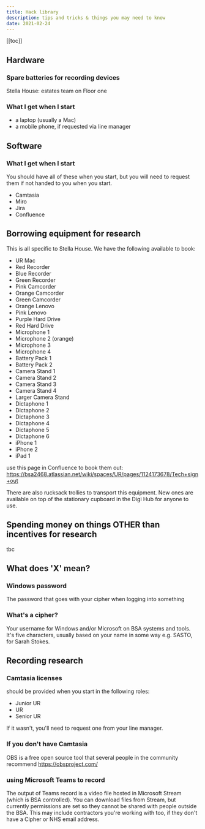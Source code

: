 ```yaml
---
title: Hack library
description: tips and tricks & things you may need to know
date: 2021-02-24
---
```

[[toc]]

## Hardware
### Spare batteries for recording devices
Stella House: estates team on Floor one

### What I get when I start
* a laptop (usually a Mac)
* a mobile phone, if requested via line manager

## Software

### What I get when I start
You should have all of these when you start, but you will need to request them if not handed to you when you start.
* Camtasia
* Miro
* Jira
* Confluence

## Borrowing equipment for research
This is all specific to Stella House.
We have the following available to book:
* UR Mac
* Red Recorder
* Blue Recorder
* Green Recorder
* Pink Camcorder
* Orange Camcorder
* Green Camcorder
* Orange Lenovo
* Pink Lenovo
* Purple Hard Drive
* Red Hard Drive
* Microphone 1
* Microphone 2 (orange)
* Microphone 3
* Microphone 4
* Battery Pack 1
* Battery Pack 2
* Camera Stand 1
* Camera Stand 2
* Camera Stand 3
* Camera Stand 4
* Larger Camera Stand
* Dictaphone 1
* Dictaphone 2
* Dictaphone 3
* Dictaphone 4
* Dictaphone 5
* Dictaphone 6
* iPhone 1
* iPhone 2
* iPad 1

use this page in Confluence to book them out: https://bsa2468.atlassian.net/wiki/spaces/UR/pages/1124173678/Tech+sign+out

There are also rucksack trollies to transport this equipment. New ones are available on top of the stationary cupboard in the Digi Hub for anyone to use.

## Spending money on things OTHER than incentives for research
tbc

## What does 'X' mean?

### Windows password
The password that goes with your cipher when logging into something

### What's a cipher?
Your username for Windows and/or Microsoft on BSA systems and tools. It's five characters, usually based on your name in some way e.g. SASTO, for Sarah Stokes.

## Recording research

### Camtasia licenses
should be provided when you start in the following roles:
* Junior UR
* UR
* Senior UR

If it wasn't, you'll need to request one from your line manager.

### If you don't have Camtasia
OBS is a free open source tool that several people in the community recommend https://obsproject.com/

### using Microsoft Teams to record
The output of Teams record is a video file hosted in Microsoft Stream (which is BSA controlled). You can download files from Stream, but currently permissions are set so they cannot be shared with people outside the BSA. This may include contractors you're working with too, if they don't have a Cipher or NHS email address.
